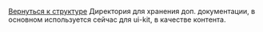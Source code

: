 [Вернуться к структуре](../../../README.md)
Директория для хранения доп. документации, в основном используется сейчас для ui-kit, в качестве контента.
